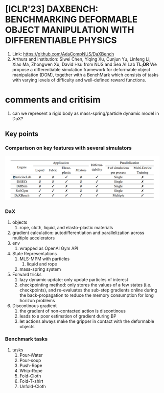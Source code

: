 # [ICLR'23] DAXBENCH: BENCHMARKING DEFORMABLE OBJECT MANIPULATION WITH DIFFERENTIABLE PHYSICS
1. Link: https://github.com/AdaCompNUS/DaXBench
2. Arthurs and institution: Siwei Chen, Yiqing Xu, Cunjun Yu, Linfeng Li, Xiao Ma, Zhongwen Xu, David Hsu from NUS and Sea AI Lab
**TL;DR**
We propose a differentiable simulation framework for deformable object manipulation (DOM), together with a BenchMark which consists of tasks with varying levels of difficulty and well-defined reward functions.

# comments and critisim
1. can we represent a rigid body as mass-spring/particle dynamic model in DaX?

## Key points
### Comparison on key features with several simulators
![alt text](image.png)
### DaX
1. objects
   1. rope, cloth, liquid, and elasto-plastic materials
2. gradient calculation:  autodifferentiation and parallelization across multiple accelerators
3. env
   1. wrapped as OpenAI Gym API
4. State Representations
   1. MLS-MPM with particles
      1. liquid and rope
   2. mass-spring system
5. Forward tricks
   1. lazy dynamic update: only update particles of interest
   2. checkpointing method: only stores the values of a few states (i.e. checkpoints), and re-evaluates the sub-step gradients online during the back-propagation to reduce the memory consumption for long horizon problems
6. Discontinous gradient
   1. the gradient of non-contacted action is discontinous
   2. leads to a poor estimation of gradient during BP
   3. let actions always make the gripper in contact with the deformable objects
   
### Benchmark tasks
1. tasks
   1. Pour-Water
   2. Pour-soup
   3. Push-Rope
   4. Whip-Rope
   5. Fold-Cloth
   6. Fold-T-shirt
   7. Unfold-Cloth
